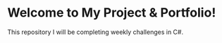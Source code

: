 # Welcome to My Project & Portfolio!

This repository I will be completing weekly challenges in C#.
